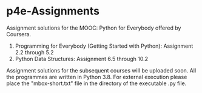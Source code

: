 # p4e-Assignments
Assignment solutions for the MOOC: Python for Everybody offered by Coursera.
1. Programming for Everybody (Getting Started with Python): Assignment 2.2 through 5.2
2. Python Data Structures: Assignment 6.5 through 10.2

Assignment solutions for the subsequent courses will be uploaded soon. All the programmes are written in Python 3.8. For external execution please place the "mbox-short.txt" file in the directory of the executable .py file.
